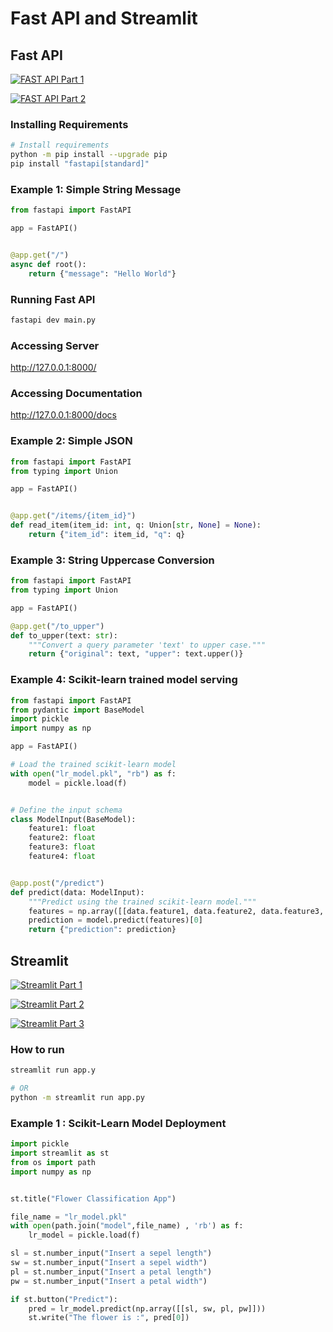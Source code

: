 # Fast API and Streamlit

## Fast API
[![FAST API Part 1](https://img.youtube.com/vi/aAnQj2jfufk/0.jpg)](https://www.youtube.com/watch?v=aAnQj2jfufk)


[![FAST API Part 2](https://img.youtube.com/vi/xpasTBQ5EXc/0.jpg)](https://www.youtube.com/watch?v=xpasTBQ5EXc)


### Installing Requirements
```bash
# Install requirements
python -m pip install --upgrade pip
pip install "fastapi[standard]"
```

### Example 1: Simple String Message
```python
from fastapi import FastAPI

app = FastAPI()


@app.get("/")
async def root():
    return {"message": "Hello World"}
```

### Running Fast API
```bash
fastapi dev main.py
```

### Accessing Server
http://127.0.0.1:8000/

### Accessing Documentation
http://127.0.0.1:8000/docs



### Example 2: Simple JSON
```python
from fastapi import FastAPI
from typing import Union

app = FastAPI()


@app.get("/items/{item_id}")
def read_item(item_id: int, q: Union[str, None] = None):
    return {"item_id": item_id, "q": q}
```

### Example 3: String Uppercase Conversion
```python
from fastapi import FastAPI
from typing import Union

app = FastAPI()

@app.get("/to_upper")
def to_upper(text: str):
    """Convert a query parameter 'text' to upper case."""
    return {"original": text, "upper": text.upper()}
```

### Example 4: Scikit-learn trained model serving
```python
from fastapi import FastAPI
from pydantic import BaseModel
import pickle
import numpy as np

app = FastAPI()

# Load the trained scikit-learn model
with open("lr_model.pkl", "rb") as f:
    model = pickle.load(f)


# Define the input schema
class ModelInput(BaseModel):
    feature1: float
    feature2: float
    feature3: float
    feature4: float


@app.post("/predict")
def predict(data: ModelInput):
    """Predict using the trained scikit-learn model."""
    features = np.array([[data.feature1, data.feature2, data.feature3, data.feature4]])
    prediction = model.predict(features)[0]
    return {"prediction": prediction}
```

## Streamlit

[![Streamlit Part 1](https://img.youtube.com/vi/bWasfCZHo-g/0.jpg)](https://www.youtube.com/watch?v=bWasfCZHo-g)

[![Streamlit Part 2](https://img.youtube.com/vi/ss6KOS7fI64/0.jpg)](https://www.youtube.com/watch?v=ss6KOS7fI64)

[![Streamlit Part 3](https://img.youtube.com/vi/gOvNATdGFbo/0.jpg)](https://www.youtube.com/watch?v=gOvNATdGFbo)


### How to run
```bash
streamlit run app.y

# OR
python -m streamlit run app.py

```

### Example 1 : Scikit-Learn Model Deployment
```python
import pickle
import streamlit as st
from os import path
import numpy as np


st.title("Flower Classification App")

file_name = "lr_model.pkl"
with open(path.join("model",file_name) , 'rb') as f:
    lr_model = pickle.load(f)

sl = st.number_input("Insert a sepel length")
sw = st.number_input("Insert a sepel width")
pl = st.number_input("Insert a petal length")
pw = st.number_input("Insert a petal width")

if st.button("Predict"):
    pred = lr_model.predict(np.array([[sl, sw, pl, pw]]))
    st.write("The flower is :", pred[0])
```


